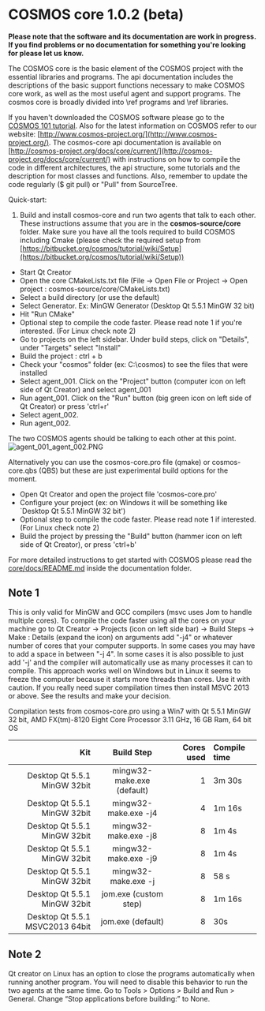 # COSMOS core 1.0.2 (beta)

**Please note that the software and its documentation are work in
progress. If you find problems or no documentation for something
you're looking for please let us know.**

The COSMOS core is the basic element of the COSMOS project with the
essential libraries and programs. The api documentation includes the
descriptions of the basic support functions necessary to make COSMOS
core work, as well as the most useful agent and support programs. The
cosmos core is broadly divided into \ref programs and \ref libraries. 
 
If you haven't downloaded the COSMOS software please go to the [COSMOS
101 tutorial](http://bitbucket.org/cosmos/tutorial). Also for the
latest information on COSMOS refer to our website:
[http://www.cosmos-project.org/](http://www.cosmos-project.org/). The
cosmos-core api documentation is available on
[http://cosmos-project.org/docs/core/current/](http://cosmos-project.org/docs/core/current/)
 with instructions on how to compile the code in different
architectures, the api structure, some tutorials and the description
for most classes and functions. Also, remember to update the code
regularly ($ git pull) or "Pull" from SourceTree.

Quick-start:

1) Build and install cosmos-core and run two agents that talk to each
other. These instructions assume that you are in the
**cosmos-source/core** folder. Make sure you have all the tools
required to build COSMOS including Cmake (please check the required
setup from
[https://bitbucket.org/cosmos/tutorial/wiki/Setup](https://bitbucket.org/cosmos/tutorial/wiki/Setup))

* Start Qt Creator
* Open the core CMakeLists.txt file (File -> Open File or Project ->
Open project : cosmos-source/core/CMakeLists.txt)
* Select a build directory (or use the default)
* Select Generator. Ex: MinGW Generator (Desktop Qt 5.5.1 MinGW 32
bit)
* Hit "Run CMake"
* Optional step to compile the code faster. Please read note 1 if
you're interested. (For Linux check note 2)
* Go to projects on the left sidebar. Under build steps, click on
"Details", under "Targets" select "Install"
* Build the project : ctrl + b
* Check your "cosmos" folder (ex: C:\cosmos) to see the files that
were installed
* Select agent_001. Click on the "Project" button (computer icon on
left side of Qt Creator) and select agent_001
* Run agent_001. Click on the "Run" button (big green icon on left
side of Qt Creator) or press 'ctrl+r'
* Select agent_002. 
* Run agent_002. 

The two COSMOS agents should be talking to each other at this point. 
![agent_001_agent_002.PNG](https://bitbucket.org/repo/EpA5jo/images/402568663-agent_001_agent_002.PNG)

Alternatively you can use the cosmos-core.pro file (qmake) or
cosmos-core.qbs (QBS) but these are just experimental build options
for the moment.

* Open Qt Creator and open the project file 'cosmos-core.pro' 
* Configure your project (ex: on Windows it will be something like
`Desktop Qt 5.5.1 MinGW 32 bit')
* Optional step to compile the code faster. Please read note 1 if
interested. (For Linux check note 2)
* Build the project by pressing the "Build" button (hammer icon on
left side of Qt Creator), or press 'ctrl+b'

For more detailed instructions to get started with COSMOS
please read the
[core/docs/README.md](https://bitbucket.org/cosmos/core/src/master/docs/README.md)
inside the 
documentation folder.

## Note 1 ##
This is only valid for MinGW and GCC compilers (msvc uses Jom to
handle multiple cores). To compile the code faster using all the cores
on your machine go to Qt Creator -> Projects (icon on left side bar)
-> Build Steps -> Make : Details (expand the icon) on arguments add
"-j4" or whatever number of cores that your computer supports. In some
cases you may have to add a space in between "-j 4". In some cases it
is also possible to just add '-j' and the compiler will automatically
use as many processes it can to compile. This approach works well on
Windows but in Linux it seems to freeze the computer because it starts
more threads than cores. Use it with caution. If you really need super
compilation times then install MSVC 2013 or above. See the results and
make your decision.

Compilation tests from cosmos-core.pro using a Win7 with Qt 5.5.1
MinGW 32 bit, AMD FX(tm)-8120 Eight Core Processor 3.11 GHz, 16 GB
Ram, 64 bit OS

Kit                             | Build Step                 | Cores used  | Compile time  | 
------------------------------: | :------------------------: | ----------: | :------------ | 
Desktop Qt 5.5.1 MinGW 32bit    | mingw32-make.exe (default) | 1           | 3m 30s        | 
Desktop Qt 5.5.1 MinGW 32bit    | mingw32-make.exe -j4       | 4           | 1m 16s        | 
Desktop Qt 5.5.1 MinGW 32bit    | mingw32-make.exe -j8       | 8           | 1m 4s         | 
Desktop Qt 5.5.1 MinGW 32bit    | mingw32-make.exe -j9       | 8           | 1m 4s         | 
Desktop Qt 5.5.1 MinGW 32bit    | mingw32-make.exe -j        | 8           | 58 s          | 
Desktop Qt 5.5.1 MinGW 32bit    | jom.exe (custom step)      | 8           | 1m 16s        | 
Desktop Qt 5.5.1 MSVC2013 64bit | jom.exe (default)          | 8           | 30s           |

## Note 2 ##
Qt creator on Linux has an option to close the programs automatically
when running another program. You will need to disable this behavior
to run the two agents at the same time. Go to Tools > Options > Build
and Run > General.  Change “Stop applications before building:” to
None.